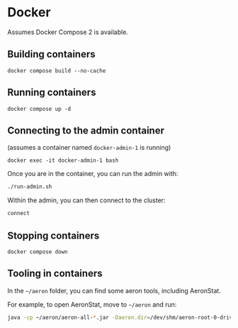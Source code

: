 # Docker

Assumes Docker Compose 2 is available.

## Building containers

`docker compose build --no-cache`

## Running containers

`docker compose up -d`

## Connecting to the admin container

(assumes a container named `docker-admin-1` is running)

`docker exec -it docker-admin-1 bash`

Once you are in the container, you can run the admin with:

```bash
./run-admin.sh
```

Within the admin, you can then connect to the cluster:

```bash
connect
```

## Stopping containers

`docker compose down`

## Tooling in containers

In the `~/aeron` folder, you can find some aeron tools, including AeronStat.

For example, to open AeronStat, move to `~/aeron` and run:

```bash
java -cp ~/aeron/aeron-all-*.jar -Daeron.dir=/dev/shm/aeron-root-0-driver io.aeron.samples.AeronStat
```
